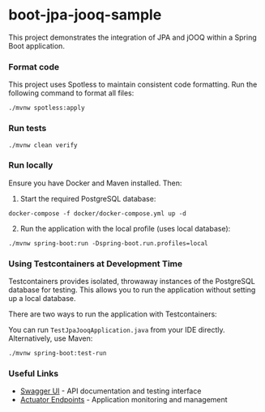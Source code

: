 # boot-jpa-jooq-sample

This project demonstrates the integration of JPA and jOOQ within a Spring Boot application.

### Format code

This project uses Spotless to maintain consistent code formatting. Run the following command to format all files:

```shell
./mvnw spotless:apply
```

### Run tests

```shell
./mvnw clean verify
```

### Run locally

Ensure you have Docker and Maven installed. Then:

1. Start the required PostgreSQL database:

```shell
docker-compose -f docker/docker-compose.yml up -d
```

2. Run the application with the local profile (uses local database):

```shell
./mvnw spring-boot:run -Dspring-boot.run.profiles=local
```

### Using Testcontainers at Development Time

Testcontainers provides isolated, throwaway instances of the PostgreSQL database for testing.
This allows you to run the application without setting up a local database.

There are two ways to run the application with Testcontainers:

You can run `TestJpaJooqApplication.java` from your IDE directly.
Alternatively, use Maven:

```shell
./mvnw spring-boot:test-run
```


### Useful Links
* [Swagger UI](http://localhost:8080/swagger-ui.html) - API documentation and testing interface
* [Actuator Endpoints](http://localhost:8080/actuator) - Application monitoring and management
